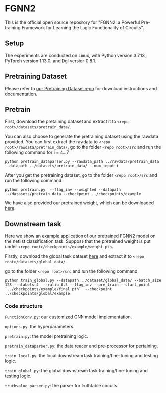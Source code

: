 # FGNN2
This is the official open source repository for "FGNN2: a Powerful Pre-training Framework for Learning the Logic Functionality of Circuits".

## Setup
The experiments are conducted on Linux, with Python version 3.7.13, PyTorch version 1.13.0, and Dgl version 0.8.1.
 
## Pretraining Dataset
Please refer to [our Pretraining Dataset repo](https://github.com/FGNN2/FGNN2_pretraindata) for download instructions and documentation.

## Pretrain
First, download the pretaining dataset and extract it to `<repo root>/datasets/pretrain_data/`.

You can also choose to generate the pretraining dataset using the rawdata provided. You can first extract the rawdata to `<repo root>/rawdata/pretrain_data/`, go to the folder `<repo root>/src` and run the following command for i = 4...7

```shell
python pretrain_dataparser.py --rawdata_path ../rawdata/pretrain_data --datapath ../datasets/pretrain_data/ --num_input i
```

After you get the pretraining dataset, go to the folder `<repo root>/src` and run the following command:

``` shell
python pretrain.py  --flag_inv --weighted --datapath ../datasets/pretrain_data --checkpoint ../checkpoints/example
```

We have also provided our pretrained weight, which can be downloaded [here](https://drive.google.com/file/d/1NGAJRedx040A4EeN9mALXsly87TRseRF/view?usp=share_link).

## Downstream task

Here we show an example application of our pretrained FGNN2 model on the netlist classification task. Suppose that the pretrained weight is put under `<repo root>/checkpoints/example/weight.pth`.

Firstly, download the global task dataset [here](https://drive.google.com/file/d/1C5ZTyWL2yU9QBV7L3gP4J4zhfiypzoxl/view?usp=share_link) and extract it to `<repo root>/datasets/global_data/`.

go to the folder `<repo root>/src` and run the following command:

``` shell
python train_global.py --datapath ../dataset/global_data/ --batch_size 128 --nlabels 4  --ratio 0.5 --flag_inv --pre_train --start_point `../checkpoints/example/final.pth`  --checkpoint ../checkpoints/global/example 
```

### Code structure
`FunctionConv.py`: our customized GNN model implementation.

`options.py`: the hyperparameters.

`pretrain.py`: the model pretraining logic.

`pretrain_dataparser.py`: the data reader and pre-processor for pertaining.

`train_local.py`: the local downstream task training/fine-tuning and testing logic.

`train_global.py`: the global downstream task training/fine-tuning and testing logic.

`truthvalue_parser.py`: the parser for truthtable circuits.

